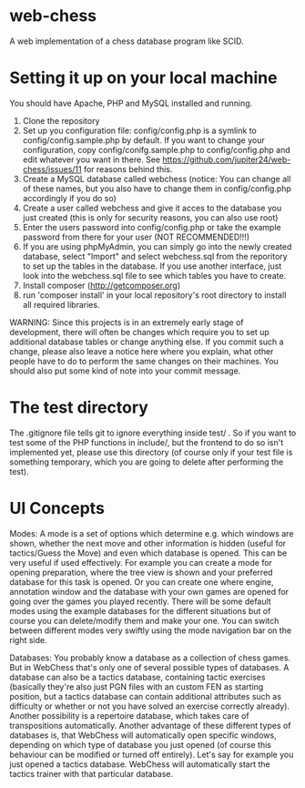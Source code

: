 web-chess
================

A web implementation of a chess database program like SCID.

Setting it up on your local machine
==========================================

You should have Apache, PHP and MySQL installed and running.

1. Clone the repository
2. Set up you configuration file: config/config.php is a symlink to config/config.sample.php by default. If you want to change your configuration, copy config/conifg.sample.php to config/config.php and edit whatever you want in there. See https://github.com/jupiter24/web-chess/issues/11 for reasons behind this.
3. Create a MySQL database called webchess (notice: You can change all of these names, but you also have to change them in config/config.php accordingly if you do so)
4. Create a user called webchess and give it acces to the database you just created (this is only for security reasons, you can also use root)
5. Enter the users password into config/config.php or take the example password from there for your user (NOT RECOMMENDED!!!)
6. If you are using phpMyAdmin, you can simply go into the newly created database, select "Import" and select webchess.sql from the reporitory to set up the tables in the database. If you use another interface, just look into the webchess.sql file to see which tables you have to create.
7. Install composer (http://getcomposer.org)
8. run 'composer install' in your local repository's root directory to install all required libraries.

WARNING: Since this projects is in an extremely early stage of development, there will often be changes which require you to set up additional database tables or change anything else.
If you commit such a change, please also leave a notice here where you explain, what other people have to do to perform the same changes on their machines.
You should also put some kind of note into your commit message.


The test directory
========================

The .gitignore file tells git to ignore everything inside test/ .
So if you want to test some of the PHP functions in include/, but the frontend to do so isn't implemented yet, please use this directory (of course only if your test file is something temporary, which you are going to delete after performing the test).

UI Concepts
==============
Modes: A mode is a set of options which determine e.g. which windows are shown, whether the next move and other information is hidden (useful for tactics/Guess the Move) and even which database is opened.
This can be very useful if used effectively. For example you can create a mode for opening preparation, where the tree view is shown and your preferred database for this task is opened. Or you can create one where engine, annotation window and the database with your own games are opened for going over the games you played recently.
There will be some default modes using the example databases for the different situations but of course you can delete/modify them and make your one.
You can switch between different modes very swiftly using the mode navigation bar on the right side.

Databases: You probably know a database as a collection of chess games. But in WebChess that's only one of several possible types of databases. A database can also be a tactics database, containing tactic exercises (basically they're also just PGN files with an custom FEN as starting position, but a tactics database can contain additional attributes such as difficulty or whether or not you have solved an exercise correctly already).
Another possibility is a repertoire database, which takes care of transpositions automatically.
Another advantage of these different types of databases is, that WebChess will automatically open specific windows, depending on which type of database you just opened (of course this behaviour can be modified or turned off entirely). Let's say for example you just opened a tactics database. WebChess will automatically start the tactics trainer with that particular database.
